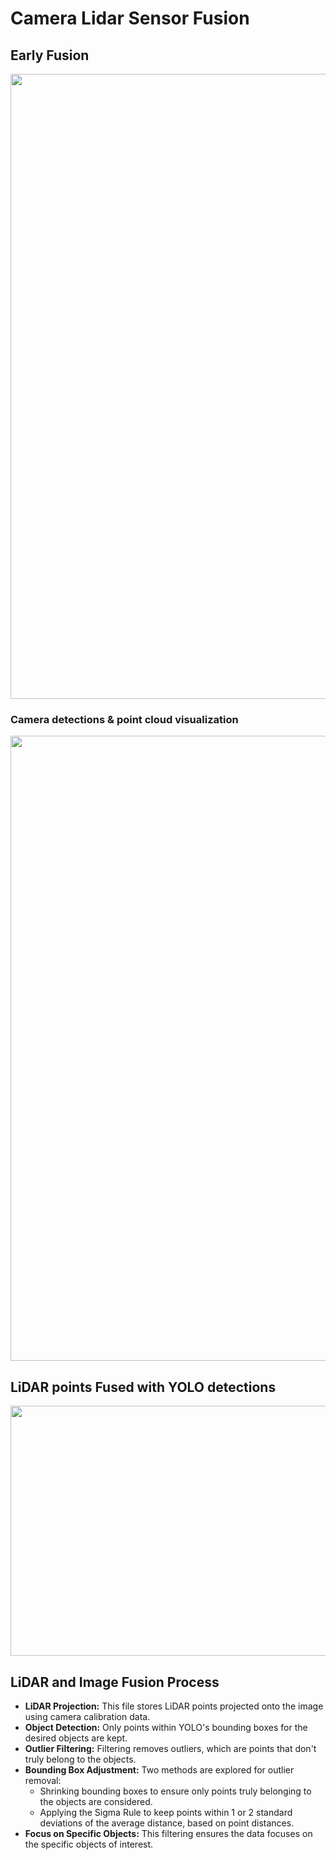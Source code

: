 # Camera Lidar Sensor Fusion

## Early Fusion

<div align="Left">
    <img src="early_fusion.png" width="1000">
</div>

### Camera detections & point cloud visualization

<div align="Left">
    <img src="combo.png" width="1000">
</div>

## LiDAR points Fused with YOLO detections

<div align="Left">
    <img src="test-ezgif.com-video-to-gif-converter.gif" width="1000" height="400">
</div>

## LiDAR and Image Fusion Process

- **LiDAR Projection:** This file stores LiDAR points projected onto the image using camera calibration data.
- **Object Detection:** Only points within YOLO's bounding boxes for the desired objects are kept.
- **Outlier Filtering:** Filtering removes outliers, which are points that don't truly belong to the objects.
- **Bounding Box Adjustment:** Two methods are explored for outlier removal:
  - Shrinking bounding boxes to ensure only points truly belonging to the objects are considered.
  - Applying the Sigma Rule to keep points within 1 or 2 standard deviations of the average distance, based on point distances.
- **Focus on Specific Objects:** This filtering ensures the data focuses on the specific objects of interest.

